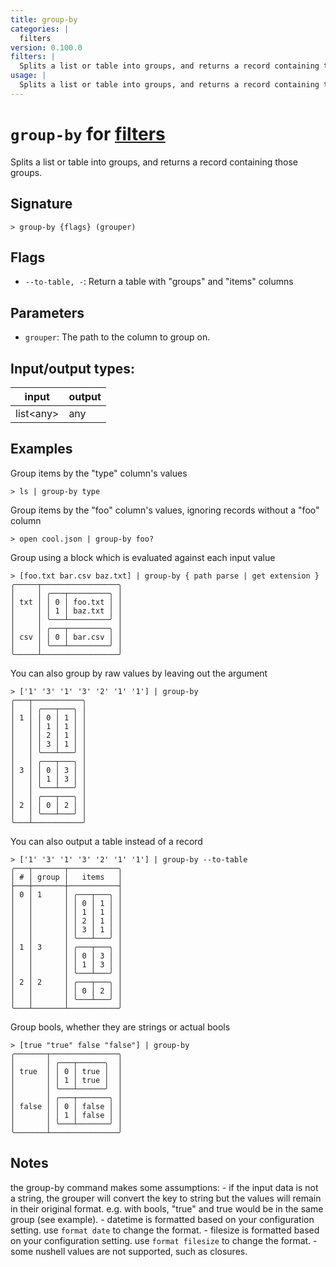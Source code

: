 ```yaml
---
title: group-by
categories: |
  filters
version: 0.100.0
filters: |
  Splits a list or table into groups, and returns a record containing those groups.
usage: |
  Splits a list or table into groups, and returns a record containing those groups.
---
```

<!-- This file is automatically generated. Please edit the command in https://github.com/nushell/nushell instead. -->

# `group-by` for [filters](/commands/categories/filters.md)

<div class='command-title'>Splits a list or table into groups, and returns a record containing those groups.</div>

## Signature

```> group-by {flags} (grouper)```

## Flags

 -  `--to-table, -`: Return a table with "groups" and "items" columns

## Parameters

 -  `grouper`: The path to the column to group on.


## Input/output types:

| input     | output |
| --------- | ------ |
| list\<any\> | any    |

## Examples

Group items by the "type" column's values
```nu
> ls | group-by type

```

Group items by the "foo" column's values, ignoring records without a "foo" column
```nu
> open cool.json | group-by foo?

```

Group using a block which is evaluated against each input value
```nu
> [foo.txt bar.csv baz.txt] | group-by { path parse | get extension }
╭─────┬─────────────────╮
│     │ ╭───┬─────────╮ │
│ txt │ │ 0 │ foo.txt │ │
│     │ │ 1 │ baz.txt │ │
│     │ ╰───┴─────────╯ │
│     │ ╭───┬─────────╮ │
│ csv │ │ 0 │ bar.csv │ │
│     │ ╰───┴─────────╯ │
╰─────┴─────────────────╯
```

You can also group by raw values by leaving out the argument
```nu
> ['1' '3' '1' '3' '2' '1' '1'] | group-by
╭───┬───────────╮
│   │ ╭───┬───╮ │
│ 1 │ │ 0 │ 1 │ │
│   │ │ 1 │ 1 │ │
│   │ │ 2 │ 1 │ │
│   │ │ 3 │ 1 │ │
│   │ ╰───┴───╯ │
│   │ ╭───┬───╮ │
│ 3 │ │ 0 │ 3 │ │
│   │ │ 1 │ 3 │ │
│   │ ╰───┴───╯ │
│   │ ╭───┬───╮ │
│ 2 │ │ 0 │ 2 │ │
│   │ ╰───┴───╯ │
╰───┴───────────╯
```

You can also output a table instead of a record
```nu
> ['1' '3' '1' '3' '2' '1' '1'] | group-by --to-table
╭───┬───────┬───────────╮
│ # │ group │   items   │
├───┼───────┼───────────┤
│ 0 │ 1     │ ╭───┬───╮ │
│   │       │ │ 0 │ 1 │ │
│   │       │ │ 1 │ 1 │ │
│   │       │ │ 2 │ 1 │ │
│   │       │ │ 3 │ 1 │ │
│   │       │ ╰───┴───╯ │
│ 1 │ 3     │ ╭───┬───╮ │
│   │       │ │ 0 │ 3 │ │
│   │       │ │ 1 │ 3 │ │
│   │       │ ╰───┴───╯ │
│ 2 │ 2     │ ╭───┬───╮ │
│   │       │ │ 0 │ 2 │ │
│   │       │ ╰───┴───╯ │
╰───┴───────┴───────────╯

```

Group bools, whether they are strings or actual bools
```nu
> [true "true" false "false"] | group-by
╭───────┬───────────────╮
│       │ ╭───┬──────╮  │
│ true  │ │ 0 │ true │  │
│       │ │ 1 │ true │  │
│       │ ╰───┴──────╯  │
│       │ ╭───┬───────╮ │
│ false │ │ 0 │ false │ │
│       │ │ 1 │ false │ │
│       │ ╰───┴───────╯ │
╰───────┴───────────────╯
```

## Notes
the group-by command makes some assumptions:
    - if the input data is not a string, the grouper will convert the key to string but the values will remain in their original format. e.g. with bools, "true" and true would be in the same group (see example).
    - datetime is formatted based on your configuration setting. use `format date` to change the format.
    - filesize is formatted based on your configuration setting. use `format filesize` to change the format.
    - some nushell values are not supported, such as closures.